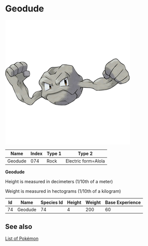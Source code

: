 # Geodude


![Geodude](images/074.png)

| **Name** | **Index** | **Type 1** | **Type 2** |
|----|----|----|----|
| Geodude | 074 | Rock | Electric form=Alola  |

**Geodude** 


Height is measured in decimeters (1/10th of a meter)

Weight is measured in hectograms (1/10th of a kilogram)

| **Id** | **Name** | **Species Id** | **Height** | **Weight** | **Base Experience** |
|--------|----------|----------------|------------|------------|---------------------|
| 74 | Geodude | 74 | 4 | 200 | 60 |


## See also

[List of Pokémon](../pokemon.md)

